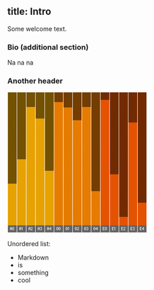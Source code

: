 title: Intro
---
Some welcome text.

### Bio (additional section)

Na na na
### Another header
![Text alternative](wlo.jpg)

Unordered list:

*   Markdown
*   is
*   something
*   cool